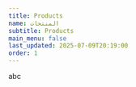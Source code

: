 ```yaml
---
title: Products
name: المنتجات
subtitle: Products
main_menu: false
last_updated: 2025-07-09T20:19:00
order: 1
---
```

abc
